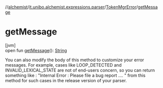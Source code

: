 //[alchemist](../../../index.md)/[it.unibo.alchemist.expressions.parser](../index.md)/[TokenMgrError](index.md)/[getMessage](get-message.md)

# getMessage

[jvm]\
open fun [getMessage](get-message.md)(): [String](https://docs.oracle.com/javase/8/docs/api/java/lang/String.html)

You can also modify the body of this method to customize your error messages. For example, cases like LOOP_DETECTED and INVALID_LEXICAL_STATE are not of end-users concern, so you can return something like : "Internal Error : Please file a bug report .... " from this method for such cases in the release version of your parser.
